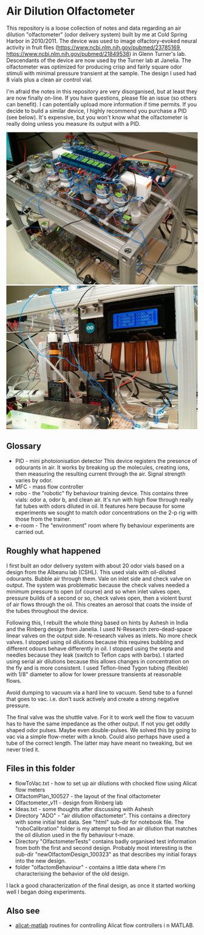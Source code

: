 # Air Dilution Olfactometer

This repository is a loose collection of notes and data regarding an air dilution "olfactometer" (odor delivery system) built by me at Cold Spring Harbor in 2010/2011. 
The device was used to image olfactory-evoked neural activity in fruit flies (https://www.ncbi.nlm.nih.gov/pubmed/23785169, https://www.ncbi.nlm.nih.gov/pubmed/21849538) in Glenn Turner's lab. 
Descendants of the device are now used by the Turner lab at Janelia. 
The olfactometer was optimized for producing crisp and fairly square odor stimuli with minimal pressure transient at the sample. 
The design I used had 8 vials plus a clean air control vial. 

I'm afraid the notes in this repository are very disorganised, but at least they are now finally on-line. 
If you have questions, please file an issue (so others can benefit). 
I can potentially upload more information if time permits. 
If you decide to build a similar device, I highly recommend you purchase a PID (see below). 
It's expensive, but you won't know what the olfactometer is really doing unless you measure its output with a PID. 

<img src="https://github.com/raacampbell/airdilutionolfactometer/blob/master/photos/ADO_top.jpg">
<img src="https://github.com/raacampbell/airdilutionolfactometer/blob/master/photos/ADO_side.jpg">


## Glossary
- PID - mini photoionisation detector This device registers the presence of odourants in air. It works by breaking up the molecules, creating ions, then measuring the resulting current through the air. Signal strength varies by odor. 
- MFC - mass flow controller
- robo - the "robotic" fly behaviour training device. This contains three vials: odor a, odor b, and clean air. It's run with high flow through really fat tubes with odors diluted in  oil. It features here because for some experiments we sought to match odor concentrations on the 2-p rig with those from the trainer.
- e-room - The "environment" room where fly behaviour experiments are carried out. 



## Roughly what happened
I first built an odor delivery system with about 20 odor vials based on a design from the Albeanu lab (CSHL). This used vials with oil-diluted odourants. Bubble air through them. Vale on inlet side and check valve on output. The system was problematic because the check valves needed a minimum pressure to open (of course) and so when inlet valves open, pressure builds of a second or so, check valves open, then a violent burst of air flows through the oil. This creates an aerosol that coats the inside of the tubes throughout the device. 

Following this, I rebuilt the whole thing based on hints by Ashesh in India and the Rinberg design from Janelia. I used N-Research zero-dead-space linear valves on the output side. N-research valves as inlets. No more check valves. I stopped using oil dilutions because this requires bubbling and different odours behave differently in oil. I stopped using the septa and needles because they leak (switch to Teflon caps with barbs). I started using serial air dilutions because this allows changes in concentration on the fly and is more consistent. I used Teflon-lined Tygon tubing (flexible) with 1/8" diameter to allow for lower pressure transients at reasonable flows. 

Avoid dumping to vacuum via a hard line to vacuum. Send tube to a funnel that goes to vac. i.e. don't suck actively and create a strong negative pressure. 

The final valve was the shuttle valve. For it to work well the flow to vacuum has to have the same impedance as the other output. If not you get oddly shaped odor pulses. Maybe even double-pulses. We solved this by going to vac via a simple flow-meter with a knob. Could also perhaps have used a tube of the correct length. The latter may have meant no tweaking, but we never tried it. 


## Files in this folder
- flowToVac.txt - how to set up air dilutions with chocked flow using Alicat flow meters
- OlfactomPlan_100527 - the layout of the final olfactometer
- Olfactometer_v11 - design from Rinberg lab
- Ideas.txt - some thoughts after discussing with Ashesh
- Directory "ADO" - "air dilution olfactometer". This contains a directory with some initial test data. See "html" sub-dir for notebook file. The "roboCalibration" folder is my attempt to find an air dilution that matches the oil dilution used in the fly behaviour t-maze. 
- Directory "OlfactometerTests" contains badly organised test information from both the first and second design. Probably most interesting is the sub-dir "newOlfactomDesign_100323" as that describes my initial forays into the new design. 
- folder "olfactomBehaviour" - contains a little data where I'm characterising the behavior of the old design. 


I lack a good characterization of the final design, as once it started working well I began doing experiments. 

## Also see
* [alicat-matlab](https://github.com/raacampbell/alicat-matlab) routines for controlling Alicat flow controllers i  n MATLAB.
